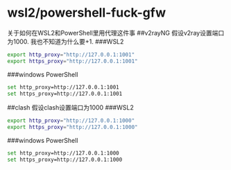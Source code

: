 # wsl2/powershell-fuck-gfw
关于如何在WSL2和PowerShell里用代理这件事
##v2rayNG
假设v2ray设置端口为1000.
我也不知道为什么要+1.
###WSL2
```sh
export http_proxy="http://127.0.0.1:1001"
export https_proxy="http://127.0.0.1:1001"
```
###windows PowerShell
```sh
set http_proxy=http://127.0.0.1:1001
set https_proxy=http://127.0.0.1:1001
```
##clash
假设clash设置端口为1000
###WSL2
```sh
export http_proxy="http://127.0.0.1:1000"
export https_proxy="http://127.0.0.1:1000"
```
###windows PowerShell
```sh
set http_proxy=http://127.0.0.1:1000
set https_proxy=http://127.0.0.1:1000
```
